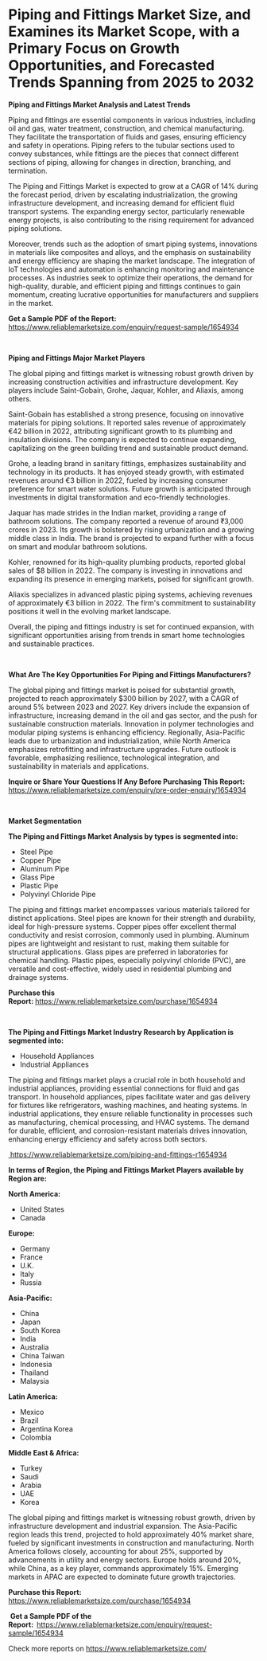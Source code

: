 <p><h1>Piping and Fittings Market Size, and Examines its Market Scope, with a Primary Focus on Growth Opportunities, and Forecasted Trends Spanning from 2025 to 2032</h1></p><p><strong>Piping and Fittings Market Analysis and Latest Trends</strong></p>
<p><p>Piping and fittings are essential components in various industries, including oil and gas, water treatment, construction, and chemical manufacturing. They facilitate the transportation of fluids and gases, ensuring efficiency and safety in operations. Piping refers to the tubular sections used to convey substances, while fittings are the pieces that connect different sections of piping, allowing for changes in direction, branching, and termination.</p><p>The Piping and Fittings Market is expected to grow at a CAGR of 14% during the forecast period, driven by escalating industrialization, the growing infrastructure development, and increasing demand for efficient fluid transport systems. The expanding energy sector, particularly renewable energy projects, is also contributing to the rising requirement for advanced piping solutions.</p><p>Moreover, trends such as the adoption of smart piping systems, innovations in materials like composites and alloys, and the emphasis on sustainability and energy efficiency are shaping the market landscape. The integration of IoT technologies and automation is enhancing monitoring and maintenance processes. As industries seek to optimize their operations, the demand for high-quality, durable, and efficient piping and fittings continues to gain momentum, creating lucrative opportunities for manufacturers and suppliers in the market.</p></p>
<p><strong>Get a Sample PDF of the Report:&nbsp;</strong> <a href="https://www.reliablemarketsize.com/enquiry/request-sample/1654934?utm_campaign=3176&utm_medium=2&utm_source=Github&utm_content=ia&utm_term=06032025&utm_id=piping-and-fittings">https://www.reliablemarketsize.com/enquiry/request-sample/1654934</a></p>
<p>&nbsp;</p>
<p><strong>Piping and Fittings Major Market Players</strong></p>
<p><p>The global piping and fittings market is witnessing robust growth driven by increasing construction activities and infrastructure development. Key players include Saint-Gobain, Grohe, Jaquar, Kohler, and Aliaxis, among others. </p><p>Saint-Gobain has established a strong presence, focusing on innovative materials for piping solutions. It reported sales revenue of approximately €42 billion in 2022, attributing significant growth to its plumbing and insulation divisions. The company is expected to continue expanding, capitalizing on the green building trend and sustainable product demand.</p><p>Grohe, a leading brand in sanitary fittings, emphasizes sustainability and technology in its products. It has enjoyed steady growth, with estimated revenues around €3 billion in 2022, fueled by increasing consumer preference for smart water solutions. Future growth is anticipated through investments in digital transformation and eco-friendly technologies.</p><p>Jaquar has made strides in the Indian market, providing a range of bathroom solutions. The company reported a revenue of around ₹3,000 crores in 2023. Its growth is bolstered by rising urbanization and a growing middle class in India. The brand is projected to expand further with a focus on smart and modular bathroom solutions.</p><p>Kohler, renowned for its high-quality plumbing products, reported global sales of $8 billion in 2022. The company is investing in innovations and expanding its presence in emerging markets, poised for significant growth. </p><p>Aliaxis specializes in advanced plastic piping systems, achieving revenues of approximately €3 billion in 2022. The firm's commitment to sustainability positions it well in the evolving market landscape.</p><p>Overall, the piping and fittings industry is set for continued expansion, with significant opportunities arising from trends in smart home technologies and sustainable practices.</p></p>
<p>&nbsp;</p>
<p><strong>What Are The Key Opportunities For Piping and Fittings Manufacturers?</strong></p>
<p><p>The global piping and fittings market is poised for substantial growth, projected to reach approximately $300 billion by 2027, with a CAGR of around 5% between 2023 and 2027. Key drivers include the expansion of infrastructure, increasing demand in the oil and gas sector, and the push for sustainable construction materials. Innovation in polymer technologies and modular piping systems is enhancing efficiency. Regionally, Asia-Pacific leads due to urbanization and industrialization, while North America emphasizes retrofitting and infrastructure upgrades. Future outlook is favorable, emphasizing resilience, technological integration, and sustainability in materials and applications.</p></p>
<p><strong>Inquire or Share Your Questions If Any Before Purchasing This Report:</strong> <a href="https://www.reliablemarketsize.com/enquiry/pre-order-enquiry/1654934?utm_campaign=3176&utm_medium=2&utm_source=Github&utm_content=ia&utm_term=06032025&utm_id=piping-and-fittings">https://www.reliablemarketsize.com/enquiry/pre-order-enquiry/1654934</a></p>
<p>&nbsp;</p>
<p><strong>Market Segmentation</strong></p>
<p><strong>The Piping and Fittings Market Analysis by types is segmented into:</strong></p>
<p><ul><li>Steel Pipe</li><li>Copper Pipe</li><li>Aluminum Pipe</li><li>Glass Pipe</li><li>Plastic Pipe</li><li>Polyvinyl Chloride Pipe</li></ul></p>
<p><p>The piping and fittings market encompasses various materials tailored for distinct applications. Steel pipes are known for their strength and durability, ideal for high-pressure systems. Copper pipes offer excellent thermal conductivity and resist corrosion, commonly used in plumbing. Aluminum pipes are lightweight and resistant to rust, making them suitable for structural applications. Glass pipes are preferred in laboratories for chemical handling. Plastic pipes, especially polyvinyl chloride (PVC), are versatile and cost-effective, widely used in residential plumbing and drainage systems.</p></p>
<p><strong>Purchase this Report:&nbsp;</strong><a href="https://www.reliablemarketsize.com/purchase/1654934?utm_campaign=3176&utm_medium=2&utm_source=Github&utm_content=ia&utm_term=06032025&utm_id=piping-and-fittings">https://www.reliablemarketsize.com/purchase/1654934</a></p>
<p>&nbsp;</p>
<p><strong>The Piping and Fittings Market Industry Research by Application is segmented into:</strong></p>
<p><ul><li>Household Appliances</li><li>Industrial Appliances</li></ul></p>
<p><p>The piping and fittings market plays a crucial role in both household and industrial appliances, providing essential connections for fluid and gas transport. In household appliances, pipes facilitate water and gas delivery for fixtures like refrigerators, washing machines, and heating systems. In industrial applications, they ensure reliable functionality in processes such as manufacturing, chemical processing, and HVAC systems. The demand for durable, efficient, and corrosion-resistant materials drives innovation, enhancing energy efficiency and safety across both sectors.</p></p>
<p><a href="https://www.reliablemarketsize.com/piping-and-fittings-r1654934?utm_campaign=3176&utm_medium=2&utm_source=Github&utm_content=ia&utm_term=06032025&utm_id=piping-and-fittings">&nbsp;https://www.reliablemarketsize.com/piping-and-fittings-r1654934</a></p>
<p><strong>In terms of Region, the Piping and Fittings Market Players available by Region are:</strong></p>
<p>
    <p> <strong> North America: </strong>
        <ul>
            <li>United States</li>
            <li>Canada</li>
        </ul>
        </p> 
    <p> <strong> Europe: </strong>
        <ul>
            <li>Germany</li>
            <li>France</li>
            <li>U.K.</li>
            <li>Italy</li>
            <li>Russia</li>
        </ul>
        </p> 
    <p> <strong> Asia-Pacific: </strong>
        <ul>
            <li>China</li>
            <li>Japan</li>
            <li>South Korea</li>
            <li>India</li>
            <li>Australia</li>
            <li>China Taiwan</li>
            <li>Indonesia</li>
            <li>Thailand</li>
            <li>Malaysia</li>
        </ul>
        </p> 
    <p> <strong> Latin America: </strong>
        <ul>
            <li>Mexico</li>
            <li>Brazil</li>
            <li>Argentina Korea</li>
            <li>Colombia</li>
        </ul>
        </p> 
    <p> <strong> Middle East & Africa: </strong>
        <ul>
            <li>Turkey</li>
            <li>Saudi</li>
            <li>Arabia</li>
            <li>UAE</li>
            <li>Korea</li>
        </ul>
    </p>
    </p>
<p><p>The global piping and fittings market is witnessing robust growth, driven by infrastructure development and industrial expansion. The Asia-Pacific region leads this trend, projected to hold approximately 40% market share, fueled by significant investments in construction and manufacturing. North America follows closely, accounting for about 25%, supported by advancements in utility and energy sectors. Europe holds around 20%, while China, as a key player, commands approximately 15%. Emerging markets in APAC are expected to dominate future growth trajectories.</p></p>
<p><strong>Purchase this Report: </strong><a href="https://www.reliablemarketsize.com/purchase/1654934?utm_campaign=3176&utm_medium=2&utm_source=Github&utm_content=ia&utm_term=06032025&utm_id=piping-and-fittings">https://www.reliablemarketsize.com/purchase/1654934</a></p>
<p>&nbsp;<strong>Get a Sample PDF of the Report:&nbsp;&nbsp;</strong><a href="https://www.reliablemarketsize.com/enquiry/request-sample/1654934?utm_campaign=3176&utm_medium=2&utm_source=Github&utm_content=ia&utm_term=06032025&utm_id=piping-and-fittings">https://www.reliablemarketsize.com/enquiry/request-sample/1654934</a></p>
<p><strong></strong></p>
<p>Check more reports on <a href="https://www.reliablemarketsize.com/?utm_campaign=3176&utm_medium=2&utm_source=Github&utm_content=ia&utm_term=06032025&utm_id=piping-and-fittings">https://www.reliablemarketsize.com/</a></p>